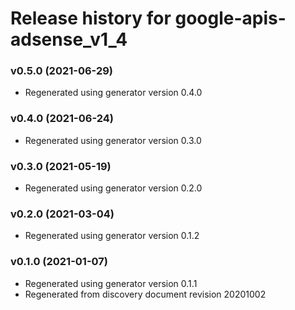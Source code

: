 # Release history for google-apis-adsense_v1_4

### v0.5.0 (2021-06-29)

* Regenerated using generator version 0.4.0

### v0.4.0 (2021-06-24)

* Regenerated using generator version 0.3.0

### v0.3.0 (2021-05-19)

* Regenerated using generator version 0.2.0

### v0.2.0 (2021-03-04)

* Regenerated using generator version 0.1.2

### v0.1.0 (2021-01-07)

* Regenerated using generator version 0.1.1
* Regenerated from discovery document revision 20201002


